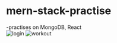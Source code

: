 # mern-stack-practise

-practises on MongoDB, React <br/>
![login](https://github.com/matthewchan55/mern-stack-practise/assets/75091114/3317b2e7-3a98-4959-a93b-85801f7d5a2a)
![workout](https://github.com/matthewchan55/mern-stack-practise/assets/75091114/fac32cb8-ddd2-4925-a012-fca80afa8319)
